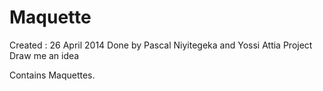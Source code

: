 Maquette
========
Created : 26 April 2014
Done by Pascal Niyitegeka and Yossi Attia
Project Draw me an idea

Contains Maquettes.
